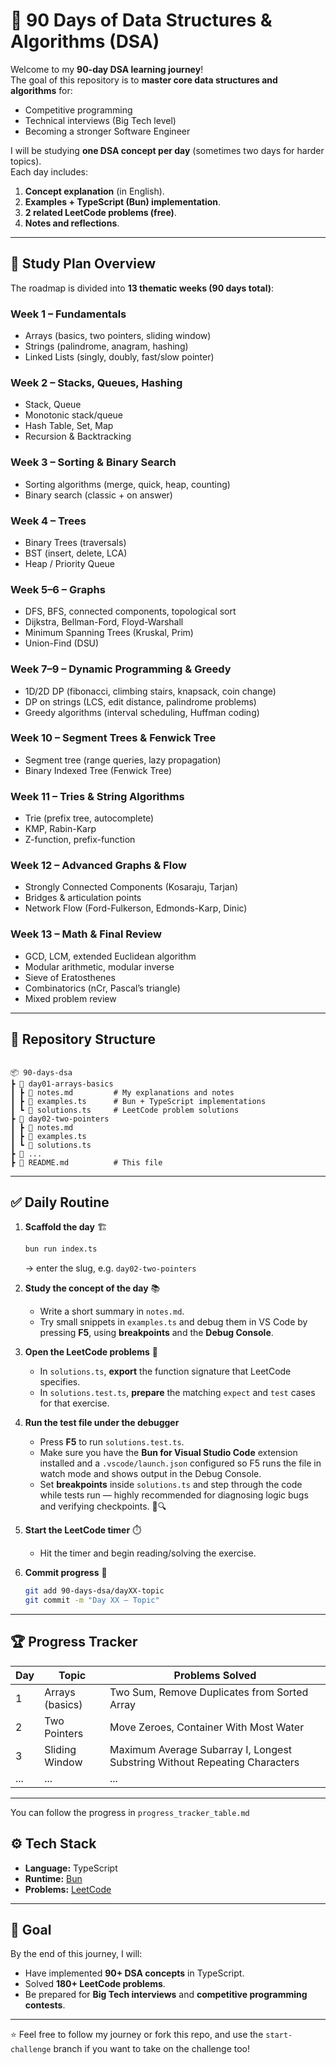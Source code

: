 # 🧠 90 Days of Data Structures & Algorithms (DSA)

Welcome to my **90-day DSA learning journey**!  
The goal of this repository is to **master core data structures and algorithms** for:
- Competitive programming
- Technical interviews (Big Tech level)
- Becoming a stronger Software Engineer

I will be studying **one DSA concept per day** (sometimes two days for harder topics).  
Each day includes:
1. **Concept explanation** (in English).
2. **Examples + TypeScript (Bun) implementation**.
3. **2 related LeetCode problems (free)**.
4. **Notes and reflections**.

---

## 📅 Study Plan Overview

The roadmap is divided into **13 thematic weeks (90 days total)**:

### Week 1 – Fundamentals
- Arrays (basics, two pointers, sliding window)
- Strings (palindrome, anagram, hashing)
- Linked Lists (singly, doubly, fast/slow pointer)

### Week 2 – Stacks, Queues, Hashing
- Stack, Queue
- Monotonic stack/queue
- Hash Table, Set, Map
- Recursion & Backtracking

### Week 3 – Sorting & Binary Search
- Sorting algorithms (merge, quick, heap, counting)
- Binary search (classic + on answer)

### Week 4 – Trees
- Binary Trees (traversals)
- BST (insert, delete, LCA)
- Heap / Priority Queue

### Week 5–6 – Graphs
- DFS, BFS, connected components, topological sort
- Dijkstra, Bellman-Ford, Floyd-Warshall
- Minimum Spanning Trees (Kruskal, Prim)
- Union-Find (DSU)

### Week 7–9 – Dynamic Programming & Greedy
- 1D/2D DP (fibonacci, climbing stairs, knapsack, coin change)
- DP on strings (LCS, edit distance, palindrome problems)
- Greedy algorithms (interval scheduling, Huffman coding)

### Week 10 – Segment Trees & Fenwick Tree
- Segment tree (range queries, lazy propagation)
- Binary Indexed Tree (Fenwick Tree)

### Week 11 – Tries & String Algorithms
- Trie (prefix tree, autocomplete)
- KMP, Rabin-Karp
- Z-function, prefix-function

### Week 12 – Advanced Graphs & Flow
- Strongly Connected Components (Kosaraju, Tarjan)
- Bridges & articulation points
- Network Flow (Ford-Fulkerson, Edmonds-Karp, Dinic)

### Week 13 – Math & Final Review
- GCD, LCM, extended Euclidean algorithm
- Modular arithmetic, modular inverse
- Sieve of Eratosthenes
- Combinatorics (nCr, Pascal’s triangle)
- Mixed problem review

---

## 📂 Repository Structure

```

📦 90-days-dsa
┣ 📂 day01-arrays-basics
┃ ┣ 📜 notes.md         # My explanations and notes
┃ ┣ 📜 examples.ts      # Bun + TypeScript implementations
┃ ┗ 📜 solutions.ts     # LeetCode problem solutions
┣ 📂 day02-two-pointers
┃ ┣ 📜 notes.md
┃ ┣ 📜 examples.ts
┃ ┗ 📜 solutions.ts
┣ 📂 ...
┣ 📜 README.md          # This file

```

---

## ✅ Daily Routine

1. **Scaffold the day** 🏗️

	```bash
	bun run index.ts
	```

	→ enter the slug, e.g. `day02-two-pointers`

2. **Study the concept of the day** 📚

	- Write a short summary in `notes.md`.
	- Try small snippets in `examples.ts` and debug them in VS Code by pressing **F5**, using **breakpoints** and the **Debug Console**.

3. **Open the LeetCode problems** 🔑

	- In `solutions.ts`, **export** the function signature that LeetCode specifies.
	- In `solutions.test.ts`, **prepare** the matching `expect` and `test` cases for that exercise.

4. **Run the test file under the debugger**

	- Press **F5** to run `solutions.test.ts`.
	- Make sure you have the **Bun for Visual Studio Code** extension installed and a `.vscode/launch.json` configured so F5 runs the file in watch mode and shows output in the Debug Console.
	- Set **breakpoints** inside `solutions.ts` and step through the code while tests run — highly recommended for diagnosing logic bugs and verifying checkpoints. 🧭🔍

5. **Start the LeetCode timer** ⏱️

	- Hit the timer and begin reading/solving the exercise.

6. **Commit progress** 💾

	```bash
	git add 90-days-dsa/dayXX-topic
	git commit -m "Day XX – Topic"
	```

---

## 🏆 Progress Tracker

| Day | Topic | Problems Solved |
|-----|-------|-----------------|
| 1   | Arrays (basics) | Two Sum, Remove Duplicates from Sorted Array |
| 2   | Two Pointers    | Move Zeroes, Container With Most Water |
| 3   | Sliding Window  | Maximum Average Subarray I, Longest Substring Without Repeating Characters |
| ... | ...             | ... |
---
You can follow the progress in `progress_tracker_table.md`

## ⚙️ Tech Stack

- **Language:** TypeScript  
- **Runtime:** [Bun](https://bun.sh)  
- **Problems:** [LeetCode](https://leetcode.com)  

---

## 🎯 Goal

By the end of this journey, I will:  
- Have implemented **90+ DSA concepts** in TypeScript.  
- Solved **180+ LeetCode problems**.  
- Be prepared for **Big Tech interviews** and **competitive programming contests**.  

---

⭐ Feel free to follow my journey or fork this repo, and use the `start-challenge` branch if you want to take on the challenge too!